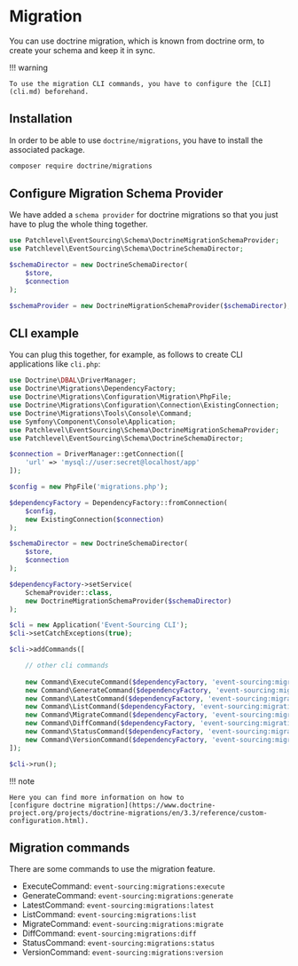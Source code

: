 # Migration

You can use doctrine migration, which is known from doctrine orm, to create your schema and keep it in sync.

!!! warning

    To use the migration CLI commands, you have to configure the [CLI](cli.md) beforehand.

## Installation

In order to be able to use `doctrine/migrations`,
you have to install the associated package.

```bash
composer require doctrine/migrations
```

## Configure Migration Schema Provider

We have added a `schema provider` for doctrine migrations
so that you just have to plug the whole thing together.

```php
use Patchlevel\EventSourcing\Schema\DoctrineMigrationSchemaProvider;
use Patchlevel\EventSourcing\Schema\DoctrineSchemaDirector;

$schemaDirector = new DoctrineSchemaDirector(
    $store,
    $connection
);

$schemaProvider = new DoctrineMigrationSchemaProvider($schemaDirector);
```

## CLI example

You can plug this together, for example, as follows to create CLI applications like `cli.php`:

```php
use Doctrine\DBAL\DriverManager;
use Doctrine\Migrations\DependencyFactory;
use Doctrine\Migrations\Configuration\Migration\PhpFile;
use Doctrine\Migrations\Configuration\Connection\ExistingConnection;
use Doctrine\Migrations\Tools\Console\Command;
use Symfony\Component\Console\Application;
use Patchlevel\EventSourcing\Schema\DoctrineMigrationSchemaProvider;
use Patchlevel\EventSourcing\Schema\DoctrineSchemaDirector;

$connection = DriverManager::getConnection([
    'url' => 'mysql://user:secret@localhost/app'
]);

$config = new PhpFile('migrations.php');

$dependencyFactory = DependencyFactory::fromConnection(
    $config, 
    new ExistingConnection($connection)
);

$schemaDirector = new DoctrineSchemaDirector(
    $store,
    $connection
);

$dependencyFactory->setService(
    SchemaProvider::class, 
    new DoctrineMigrationSchemaProvider($schemaDirector)
);

$cli = new Application('Event-Sourcing CLI');
$cli->setCatchExceptions(true);

$cli->addCommands([

    // other cli commands
    
    new Command\ExecuteCommand($dependencyFactory, 'event-sourcing:migrations:execute'),
    new Command\GenerateCommand($dependencyFactory, 'event-sourcing:migrations:generate'),
    new Command\LatestCommand($dependencyFactory, 'event-sourcing:migrations:latest'),
    new Command\ListCommand($dependencyFactory, 'event-sourcing:migrations:list'),
    new Command\MigrateCommand($dependencyFactory, 'event-sourcing:migrations:migrate'),
    new Command\DiffCommand($dependencyFactory, 'event-sourcing:migrations:diff'),
    new Command\StatusCommand($dependencyFactory, 'event-sourcing:migrations:status'),
    new Command\VersionCommand($dependencyFactory, 'event-sourcing:migrations:version'),
]);

$cli->run();
```

!!! note

    Here you can find more information on how to 
    [configure doctrine migration](https://www.doctrine-project.org/projects/doctrine-migrations/en/3.3/reference/custom-configuration.html).


## Migration commands

There are some commands to use the migration feature.

* ExecuteCommand: `event-sourcing:migrations:execute`
* GenerateCommand: `event-sourcing:migrations:generate`
* LatestCommand: `event-sourcing:migrations:latest`
* ListCommand: `event-sourcing:migrations:list`
* MigrateCommand: `event-sourcing:migrations:migrate`
* DiffCommand: `event-sourcing:migrations:diff`
* StatusCommand: `event-sourcing:migrations:status`
* VersionCommand: `event-sourcing:migrations:version`
